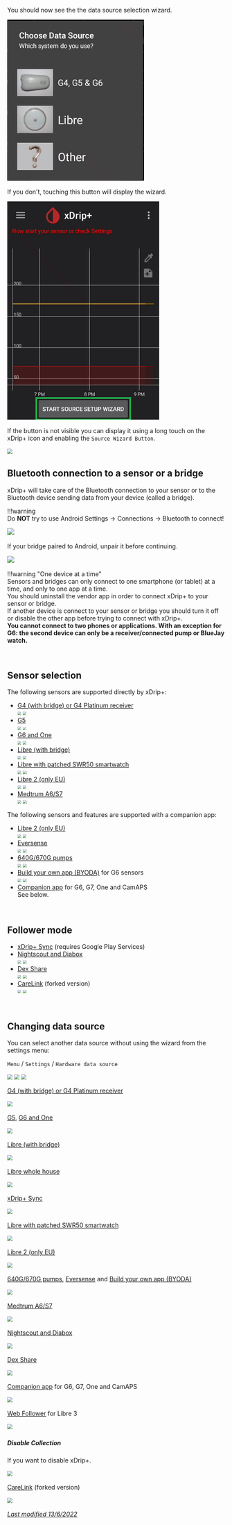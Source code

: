 You should now see the the data source selection wizard.

<img src="../images/Install08.png" style="zoom:75%;" />

If you don't, touching this button will display the wizard.

<img src="../images/Install12.png" style="zoom:75%;" />

If the button is not visible you can display it using a long touch on the xDrip+ icon and enabling the `Source Wizard Button`.

<img src="../../images/UImenu.png" style="zoom:75%;" />

</br>

## Bluetooth connection to a sensor or a bridge

xDrip+ will take care of the Bluetooth connection to your sensor or to the Bluetooth device sending data from your device (called a bridge). 

!!!warning    
    Do **NOT** try to use Android Settings -> Connections -> Bluetooth to connect! 

<img src="../images/Install26.png" style="zoom:100%;" />

If your bridge paired to Android, unpair it before continuing.

<img src="../images/Install27.png" style="zoom:100%;" />

!!!warning "One device at a time"  
    Sensors and bridges can only connect to one smartphone (or tablet) at a time, and only to one app at a time.  
    You should uninstall the vendor app in order to connect xDrip+ to your sensor or bridge.  
    If another device is connect to your sensor or bridge you should turn it off or disable the other app before trying to connect with xDrip+.  
    **You cannot connect to two phones or applications. With an exception for G6: the second device can only be a receiver/connected pump or BlueJay watch.**

</br>

## Sensor selection

The following sensors are supported directly by xDrip+:

- [G4 (with bridge) or G4 Platinum receiver](../G4)    
  <img src="../images/Install28.png" style="zoom:54%;" />    <img src="../images/Install29.png" style="zoom:50%;" />
- [G5](../G5)  
  <img src="../images/Install28.png" style="zoom:54%;" />    <img src="../images/Install30.png" style="zoom:49%;" />
- [G6 and One](../G6)  
  <img src="../images/Install28.png" style="zoom:54%;" />    <img src="../images/Install31.png" style="zoom:50%;" />
- [Libre (with bridge)](../libreBT)  
  <img src="../images/Install32.png" style="zoom:54%;" />    <img src="../images/Install33.png" style="zoom:50%;" />
- [Libre with patched SWR50 smartwatch](../librealarm)  
  <img src="../images/Install32.png" style="zoom:54%;" />    <img src="../images/Install34.png" style="zoom:51%;" />
- [Libre 2 (only EU)](../libre2)  
  <img src="../images/Install32.png" style="zoom:54%;" />    <img src="../images/Install33.png" style="zoom:50%;" />
- [Medtrum A6/S7](../medtrum)  
  <img src="../images/Install36.png" style="zoom:54%;" />    <img src="../images/Install37.png" style="zoom:53%;" />

The following sensors and features are supported with a companion app:

- [Libre 2 (only EU)](../libre2patch)  
  <img src="../images/Install32.png" style="zoom:51%;" />    <img src="../images/Install35.png" style="zoom:53%;" />
- [Eversense](../eversense)  
  <img src="../images/Install36.png" style="zoom:52%;" />    <img src="../images/Install41.png" style="zoom:53%;" />
- [640G/670G pumps](../640_670)  
  <img src="../images/Install36.png" style="zoom:52%;" />    <img src="../images/Install40.png" style="zoom:53%;" />
- [Build your own app (BYODA)](../byod) for G6 sensors  
  <img src="../images/Install36.png" style="zoom:52%;" />    <img src="../images/Install40.png" style="zoom:53%;" />
- [Companion app](../companion) for G6, G7, One and CamAPS  
  See below.

</br>

## Follower mode

- [xDrip+ Sync](../xdripfollower) (requires Google Play Services)
- [Nightscout and Diabox](../nightscoutfollower)  
  <img src="../images/Install36.png" style="zoom:52%;" />    <img src="../images/Install38.png" style="zoom:53%;" />
- [Dex Share](../dexshare)  
  <img src="../images/Install36.png" style="zoom:52%;" />    <img src="../images/Install39.png" style="zoom:53%;" />
- [CareLink](../carelinkfollow) (forked version)  
  <img src="../images/Install36.png" style="zoom:52%;" />    <img src="../images/Install42.png" style="zoom:53%;" />

</br>

## Changing data source

You can select another data source without using the wizard from the settings menu:

`Menu` / `Settings` / `Hardware data source`

<img src="../../images/hamburger_menu.png" style="zoom:75%;" />

<img src="../../images/M-S.png" style="zoom:75%;" />

<img src="../../images/M-S-HDS.png" style="zoom:75%;" />

[G4 (with bridge) or G4 Platinum receiver](../G4)  

<img src="../images/M-S-HDSlistA.png" style="zoom:75%;" />

[G5](../G5), [G6 and One](../G6) 

<img src="../images/M-S-HDSlistB.png" style="zoom:75%;" />

[Libre (with bridge)](../libreBT) 

<img src="../images/M-S-HDSlistC.png" style="zoom:75%;" />

[Libre whole house](https://github.com/tzachi-dar/LibreAllHouse)

<img src="../images/M-S-HDSlistD.png" style="zoom:75%;" />

[xDrip+ Sync](../xdripfollower)

<img src="../images/M-S-HDSlistE.png" style="zoom:75%;" />

[Libre with patched SWR50 smartwatch](../librealarm) 

<img src="../images/M-S-HDSlistF.png" style="zoom:75%;" />

[Libre 2 (only EU)](../libre2patch)

<img src="../images/M-S-HDSlistG.png" style="zoom:75%;" />

[640G/670G pumps](../640_670), [Eversense](../eversense) and [Build your own app (BYODA)](../byod)

<img src="../images/M-S-HDSlistH.png" style="zoom:75%;" />

[Medtrum A6/S7](../medtrum) 

<img src="../images/M-S-HDSlistI.png" style="zoom:75%;" />

[Nightscout and Diabox](../nightscoutfollower) 

<img src="../images/M-S-HDSlistJ.png" style="zoom:75%;" />

[Dex Share](../dexshare) 

<img src="../images/M-S-HDSlistK.png" style="zoom:75%;" />

[Companion app](../companion) for G6, G7, One and CamAPS

<img src="../images/M-S-HDSlistN.png" style="zoom:75%;" />

[Web Follower](../webfollower) for Libre 3

<img src="../images/M-S-HDSlistO.png" style="zoom:75%;" />

##### Disable Collection

If you want to disable xDrip+.

<img src="../images/M-S-HDSlistL.png" style="zoom:75%;" />

[CareLink](../carelinkfollow) (forked version) 

<img src="../images/M-S-HDSlistM.png" style="zoom:75%;" />

</br>

[*Last modified 13/6/2022*](https://github.com/NightscoutFoundation/xDrip/releases/tag/2022.06.13)
